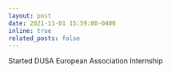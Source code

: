 ```yaml
---
layout: post
date: 2021-11-01 15:59:00-0400
inline: true
related_posts: false
---
```


Started DUSA European Association Internship
